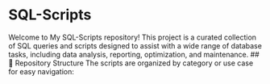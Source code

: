 # SQL-Scripts
Welcome to My SQL-Scripts repository! This project is a curated collection of SQL queries and scripts designed to assist with a wide range of database tasks, including data analysis, reporting, optimization, and maintenance.  ## 📁 Repository Structure  The scripts are organized by category or use case for easy navigation:
